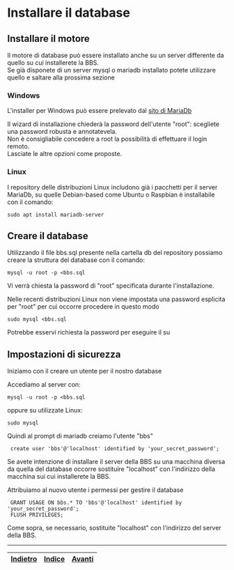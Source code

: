 # Installare il database 

## Installare il motore

Il motore di database può essere installato anche su un server differente da quello su cui installerete la BBS.  
Se già disponete di un server mysql o mariadb installato potete utilizzare quello e saltare alla prossima sezione

### Windows

L'installer per Windows può essere prelevato dal [sito di MariaDb](https://mariadb.com/downloads/#mariadb_platform)

Il wizard di installazione chiederà la password dell'utente "root": scegliete una password robusta e annotatevela.  
Non è consigliabile concedere a root la possibilità di effettuare il login remoto.  
Lasciate le altre opzioni come proposte.

### Linux

I repository delle distribuzioni Linux includono già i pacchetti per il server MariaDb, su quelle Debian-based
come Ubuntu o Raspbian è installabile con il comando:

```
sudo apt install mariadb-server
```

## Creare il database

Utilizzando il file bbs.sql presente nella cartella db del repository possiamo creare la struttura del database con il comando:

```
mysql -u root -p <bbs.sql
```

Vi verrà chiesta la password di "root" specificata durante l'installazione.

Nelle recenti distribuzioni Linux non viene impostata una password esplicita per "root" per cui occorre procedere in questo modo

```
sudo mysql <bbs.sql
```

Potrebbe esservi richiesta la password per eseguire il su

## Impostazioni di sicurezza

Iniziamo con il creare un utente per il nostro database

Accediamo al server con: 

```
mysql -u root -p <bbs.sql
```

oppure su utilizzate Linux:

```
sudo mysql
```

Quindi al prompt di mariadb creiamo l'utente "bbs"

```
 create user 'bbs'@'localhost' identified by 'your_secret_password';
```

Se avete intenzione di installare il server della BBS su una macchina diversa da quella del database occorre
sostituire "localhost" con l'indirizzo della macchina sui cui installerete la BBS.

Attribuiamo al nuovo utente i permessi per gestire il database

```
 GRANT USAGE ON bbs.* TO 'bbs'@'localhost' identified by 'your_secret_password';
 FLUSH PRIVILEGES;
```

Come sopra, se necessario, sostituite "localhost" con l'indirizzo del server della BBS.

---

|[Indietro](intro.md)|[Indice](index.md)|[Avanti](windows.md)|
|---|---|---|
